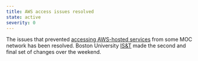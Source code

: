 ```yaml
---
title: AWS access issues resolved
state: active
severity: 0
---
```


The issues that prevented [accessing AWS-hosted
services][aws-problems] from some MOC network has been resolved.
Boston University [IS&T][] made the second and final set of changes
over the weekend.

[aws-problems]: https://status.massopen.cloud/2021-04-06-aws-network-issues/
[is&t]: https://www.bu.edu/tech/
